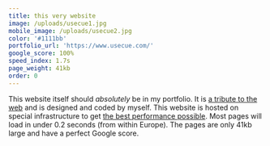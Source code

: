 ```yaml
---
title: this very website
image: /uploads/usecue1.jpg
mobile_image: /uploads/usecue2.jpg
color: '#1111bb'
portfolio_url: 'https://www.usecue.com/'
google_score: 100%
speed_index: 1.7s
page_weight: 41kb
order: 0
---
```


This website itself should *absolutely* be in my portfolio. It is [a tribute to the web](/blog/a-tribute-to-the-web/) and is designed and coded by myself. This website is hosted on special infrastructure to get [the best performance possible](/blog/websites-that-load-instantly/). Most pages will load in under 0.2 seconds (from within Europe). The pages are only 41kb large and have a perfect Google score.